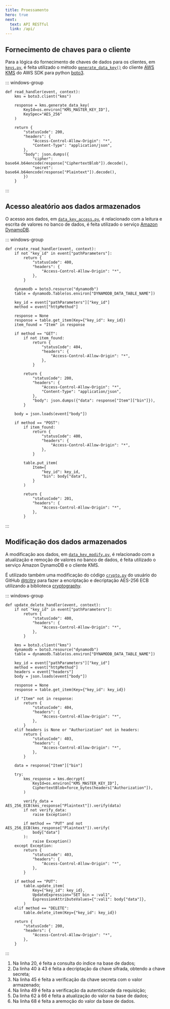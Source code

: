 ```yaml
---
title: Proessamento
hero: true
next:
  text: API RESTful
  link: /api/
---
```


<VPDocHero
  class="VPDocHero"
  name="Proessamento"
  text="Lógica de negócio"
  tagline="e codigo fonte"
  image="/image/fluentui-emoji/brain-3d.png"
/>

## Fornecimento de chaves para o cliente

Para a lógica do fornecimento de chaves de dados para os clientes, em
[`keys.py`](https://github.com/FelixLuciano/safe-bin/blob/main/src/keys.py), é
feita utilizado o método
[`generate_data_key()`](https://boto3.amazonaws.com/v1/documentation/api/latest/reference/services/kms/client/generate_data_key.html)
do cliente
[AWS KMS](https://boto3.amazonaws.com/v1/documentation/api/latest/reference/services/kms.html)
do AWS SDK para python
[boto3](https://boto3.amazonaws.com/v1/documentation/api/latest/guide/quickstart.html#installation).

::: windows-group

```py:line-numbers {2-7} [keys.py]
def read_handler(event, context):
    kms = boto3.client("kms")

    response = kms.generate_data_key(
        KeyId=os.environ["KMS_MASTER_KEY_ID"],
        KeySpec="AES_256"
    )

    return {
        "statusCode": 200,
        "headers": {
            "Access-Control-Allow-Origin": "*",
            "Content-Type": "application/json",
        },
        "body": json.dumps({
            "cipher": base64.b64encode(response["CiphertextBlob"]).decode(),
            "secret": base64.b64encode(response["Plaintext"]).decode(),
        })
    }
```

:::

## Acesso aleatório aos dados armazenados

O acesso aos dados, em
[`data_key_access.py`](https://github.com/FelixLuciano/safe-bin/blob/main/src/data_key_access.py),
é relacionado com a leitura e escrita de valores no banco de dados, é
feita utilizado o serviço
[Amazon DynamoDB](https://boto3.amazonaws.com/v1/documentation/api/latest/guide/dynamodb.html).

::: windows-group

```py:line-numbers {10-11,17,49-54} [data_key_access.py]
def create_read_handler(event, context):
    if not "key_id" in event["pathParameters"]:
        return {
            "statusCode": 400,
            "headers": {
                "Access-Control-Allow-Origin": "*",
            },
        }

    dynamodb = boto3.resource("dynamodb")
    table = dynamodb.Table(os.environ["DYNAMODB_DATA_TABLE_NAME"])

    key_id = event["pathParameters"]["key_id"]
    method = event["httpMethod"]

    response = None
    response = table.get_item(Key={"key_id": key_id})
    item_found = "Item" in response

    if method == "GET":
        if not item_found:
            return {
                "statusCode": 404,
                "headers": {
                    "Access-Control-Allow-Origin": "*",
                },
            }

        return {
            "statusCode": 200,
            "headers": {
                "Access-Control-Allow-Origin": "*",
                "Content-Type": "application/json",
            },
            "body": json.dumps({"data": response["Item"]["bin"]}),
        }

    body = json.loads(event["body"])

    if method == "POST":
        if item_found:
            return {
                "statusCode": 400,
                "headers": {
                    "Access-Control-Allow-Origin": "*",
                },
            }

        table.put_item(
            Item={
                "key_id": key_id,
                "bin": body["data"],
            }
        )

        return {
            "statusCode": 201,
            "headers": {
                "Access-Control-Allow-Origin": "*",
            },
        }
```

:::

## Modificação dos dados armazenados

A modificação aos dados, em
[`data_key_modify.py`](https://github.com/FelixLuciano/safe-bin/blob/main/src/data_key_modify.py),
é relacionado com a atualização e remoção de valores no banco de dados, é
feita utilizado o serviço Amazon DynamoDB e o cliente KMS.

É utilizado também uma modificação do código [`crypto.py`](https://gist.github.com/tcitry/df5ee377ad112d7637fe7b9211e6bc83) do usuário do GitHub [@tcitry](https://github.com/tcitry) para fazer a encriptação e decriptação AES-256 ECB utilizando a biblioteca [cryptography](https://cryptography.io).

::: windows-group

```py:line-numbers {10-12,20,40-43,45,49,62-66,68} [data_key_modify.py]
def update_delete_handler(event, context):
    if not "key_id" in event["pathParameters"]:
        return {
            "statusCode": 400,
            "headers": {
                "Access-Control-Allow-Origin": "*",
            },
        }

    kms = boto3.client("kms")
    dynamodb = boto3.resource("dynamodb")
    table = dynamodb.Table(os.environ["DYNAMODB_DATA_TABLE_NAME"])

    key_id = event["pathParameters"]["key_id"]
    method = event["httpMethod"]
    headers = event["headers"]
    body = json.loads(event["body"])

    response = None
    response = table.get_item(Key={"key_id": key_id})

    if "Item" not in response:
        return {
            "statusCode": 404,
            "headers": {
                "Access-Control-Allow-Origin": "*",
            },
        }
    elif headers is None or "Authorization" not in headers:
        return {
            "statusCode": 403,
            "headers": {
                "Access-Control-Allow-Origin": "*",
            },
        }

    data = response["Item"]["bin"]

    try:
        kms_response = kms.decrypt(
            KeyId=os.environ["KMS_MASTER_KEY_ID"],
            CiphertextBlob=force_bytes(headers["Authorization"]),
        )

        verify_data = AES_256_ECB(kms_response["Plaintext"]).verify(data)
        if not verify_data:
            raise Exception()

        if method == "PUT" and not AES_256_ECB(kms_response["Plaintext"]).verify(
            body["data"]
        ):
            raise Exception()
    except Exception:
        return {
            "statusCode": 403,
            "headers": {
                "Access-Control-Allow-Origin": "*",
            },
        }

    if method == "PUT":
        table.update_item(
            Key={"key_id": key_id},
            UpdateExpression="SET bin = :val1",
            ExpressionAttributeValues={":val1": body["data"]},
        )
    elif method == "DELETE":
        table.delete_item(Key={"key_id": key_id})

    return {
        "statusCode": 200,
        "headers": {
            "Access-Control-Allow-Origin": "*",
        },
    }
```

:::

1. Na linha 20, é feita a consulta do índice na base de dados;
2. Da linha 40 à 43 é feita a decriptação da chave sifrada, obtendo a chave secreta;
3. Na linha 45 é feita a verificação da chave secreta com o valor armazenado;
4. Na linha 49 é feita a verificação da autenticicade da requisição;
5. Da linha 62 à 66 é feita a atualização do valor na base de dados;
6. Na linha 68 é feita a aremoção do valor da base de dados.
